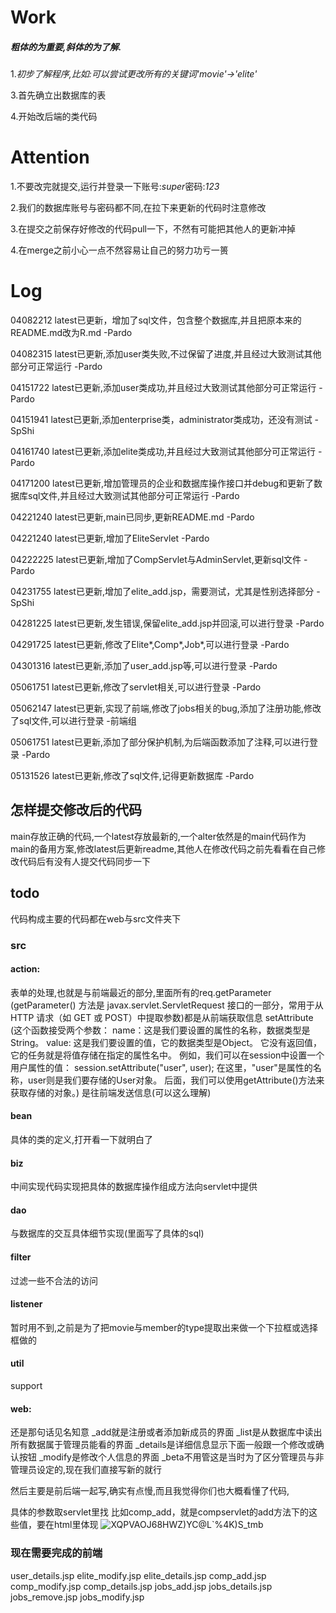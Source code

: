 # Work

##### 粗体的为重要,斜体的为了解.

1.*初步了解程序,比如:可以尝试更改所有的关键词'movie'->'elite'*



3.首先确立出数据库的表

4.开始改后端的类代码


# Attention

1.不要改完就提交,运行并登录一下账号:*super*密码:*123*

2.我们的数据库账号与密码都不同,在拉下来更新的代码时注意修改

3.在提交之前保存好修改的代码pull一下，不然有可能把其他人的更新冲掉

4.在merge之前小心一点不然容易让自己的努力功亏一篑

# Log

04082212 latest已更新，增加了sql文件，包含整个数据库,并且把原本来的README.md改为R.md   -Pardo

04082315 latest已更新,添加user类失败,不过保留了进度,并且经过大致测试其他部分可正常运行  -Pardo

04151722 latest已更新,添加user类成功,并且经过大致测试其他部分可正常运行  -Pardo

04151941 latest已更新,添加enterprise类，administrator类成功，还没有测试  -SpShi

04161740 latest已更新,添加elite类成功,并且经过大致测试其他部分可正常运行  -Pardo

04171200 latest已更新,增加管理员的企业和数据库操作接口并debug和更新了数据库sql文件,并且经过大致测试其他部分可正常运行 -Pardo

04221240 latest已更新,main已同步,更新README.md -Pardo

04221240 latest已更新,增加了EliteServlet -Pardo

04222225 latest已更新,增加了CompServlet与AdminServlet,更新sql文件 -Pardo

04231755 latest已更新,增加了elite_add.jsp，需要测试，尤其是性别选择部分 -SpShi

04281225 latest已更新,发生错误,保留elite_add.jsp并回滚,可以进行登录 -Pardo

04291725 latest已更新,修改了Elite*,Comp*,Job*,可以进行登录 -Pardo

04301316 latest已更新,添加了user_add.jsp等,可以进行登录 -Pardo

05061751 latest已更新,修改了servlet相关,可以进行登录 -Pardo

05062147 latest已更新,实现了前端,修改了jobs相关的bug,添加了注册功能,修改了sql文件,可以进行登录 -前端组

05061751 latest已更新,添加了部分保护机制,为后端函数添加了注释,可以进行登录 -Pardo

05131526 latest已更新,修改了sql文件,记得更新数据库 -Pardo


## 怎样提交修改后的代码

main存放正确的代码,一个latest存放最新的,一个alter依然是的main代码作为main的备用方案,修改latest后更新readme,其他人在修改代码之前先看看在自己修改代码后有没有人提交代码同步一下

## todo

代码构成主要的代码都在web与src文件夹下

### src

#### action:
表单的处理,也就是与前端最近的部分,里面所有的req.getParameter
(getParameter() 方法是 javax.servlet.ServletRequest 接口的一部分，常用于从 HTTP 请求（如 GET 或 POST）中提取参数)都是从前端获取信息
setAttribute
(这个函数接受两个参数：
name：这是我们要设置的属性的名称，数据类型是String。
value: 这是我们要设置的值，它的数据类型是Object。
它没有返回值，它的任务就是将值存储在指定的属性名中。
例如，我们可以在session中设置一个用户属性的值：
session.setAttribute("user", user);
在这里，"user"是属性的名称，user则是我们要存储的User对象。
后面，我们可以使用getAttribute()方法来获取存储的对象。)
是往前端发送信息(可以这么理解)

#### bean

具体的类的定义,打开看一下就明白了

#### biz

中间实现代码实现把具体的数据库操作组成方法向servlet中提供

#### dao

与数据库的交互具体细节实现(里面写了具体的sql)

#### filter

过滤一些不合法的访问

#### listener

暂时用不到,之前是为了把movie与member的type提取出来做一个下拉框或选择框做的

#### util

support

#### web:

还是那句话见名知意
_add就是注册或者添加新成员的界面
_list是从数据库中读出所有数据属于管理员能看的界面
_details是详细信息显示下面一般跟一个修改或确认按钮
_modify是修改个人信息的界面
_beta不用管这是当时为了区分管理员与非管理员设定的,现在我们直接写新的就行

然后主要是前后端一起写,确实有点慢,而且我觉得你们也大概看懂了代码,

具体的参数取servlet里找
比如comp_add，就是compservlet的add方法下的这些值，要在html里体现
![XQPVAOJ68HWZ)YC@L`%4K)S_tmb](https://github.com/SpShi/Software-Course-Project-sducs2024/assets/162112744/69838775-6cfe-4570-8c94-b5593a7cbc83)


### 现在需要完成的前端
user_details.jsp
elite_modify.jsp
elite_details.jsp
comp_add.jsp
comp_modify.jsp
comp_details.jsp
jobs_add.jsp
jobs_details.jsp
jobs_remove.jsp
jobs_modify.jsp

